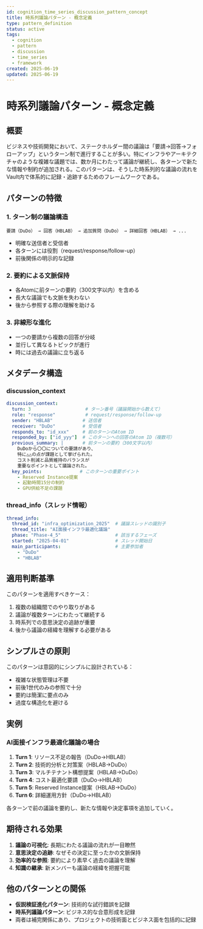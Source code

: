 ```yaml
---
id: cognition_time_series_discussion_pattern_concept
title: 時系列議論パターン - 概念定義
type: pattern_definition
status: active
tags:
  - cognition
  - pattern
  - discussion
  - time_series
  - framework
created: 2025-06-19
updated: 2025-06-19
---
```


# 時系列議論パターン - 概念定義

## 概要

ビジネスや技術開発において、ステークホルダー間の議論は「要請→回答→フォローアップ」というターン制で進行することが多い。特にインフラやアーキテクチャのような複雑な議題では、数か月にわたって議論が継続し、各ターンで新たな情報や制約が追加される。このパターンは、そうした時系列的な議論の流れをVault内で体系的に記録・追跡するためのフレームワークである。

## パターンの特徴

### 1. ターン制の議論構造
```
要請（DuDo） → 回答（HBLAB） → 追加質問（DuDo） → 詳細回答（HBLAB） → ...
```
- 明確な送信者と受信者
- 各ターンには役割（request/response/follow-up）
- 前後関係の明示的な記録

### 2. 要約による文脈保持
- 各Atomに前ターンの要約（300文字以内）を含める
- 長大な議論でも文脈を失わない
- 後から参照する際の理解を助ける

### 3. 非線形な進化
- 一つの要請から複数の回答が分岐
- 並行して異なるトピックが進行
- 時には過去の議論に立ち返る

## メタデータ構造

### discussion_context
```yaml
discussion_context:
  turn: 3                    # ターン番号（議論開始から数えて）
  role: "response"           # request/response/follow-up
  sender: "HBLAB"           # 送信者
  receiver: "DuDo"          # 受信者
  responds_to: "id_xxx"     # 前のターンのAtom ID
  responded_by: ["id_yyy"]  # このターンへの回答のAtom ID（複数可）
  previous_summary: |       # 前ターンの要約（300文字以内）
    DuDoから〇〇についての要請があり、
    特に△△の点が課題として挙げられた。
    コスト削減と品質維持のバランスが
    重要なポイントとして議論された。
  key_points:              # このターンの重要ポイント
    - Reserved Instance提案
    - 起動時間15分の制約
    - GPU供給不足の課題
```

### thread_info（スレッド情報）
```yaml
thread_info:
  thread_id: "infra_optimization_2025"  # 議論スレッドの識別子
  thread_title: "AI面接インフラ最適化議論"
  phase: "Phase-4_5"                    # 該当するフェーズ
  started: "2025-04-01"                 # スレッド開始日
  main_participants:                    # 主要参加者
    - "DuDo"
    - "HBLAB"
```

## 適用判断基準

このパターンを適用すべきケース：
1. 複数の組織間でのやり取りがある
2. 議論が複数ターンにわたって継続する
3. 時系列での意思決定の追跡が重要
4. 後から議論の経緯を理解する必要がある

## シンプルさの原則

このパターンは意図的にシンプルに設計されている：
- 複雑な状態管理は不要
- 前後1世代のみの参照で十分
- 要約は簡潔に要点のみ
- 過度な構造化を避ける

## 実例

### AI面接インフラ最適化議論の場合
1. **Turn 1**: リソース不足の報告（DuDo→HBLAB）
2. **Turn 2**: 技術的分析と対策案（HBLAB→DuDo）
3. **Turn 3**: マルチテナント構想提案（HBLAB→DuDo）
4. **Turn 4**: コスト最適化要請（DuDo→HBLAB）
5. **Turn 5**: Reserved Instance提案（HBLAB→DuDo）
6. **Turn 6**: 詳細運用方針（DuDo→HBLAB）

各ターンで前の議論を要約し、新たな情報や決定事項を追加していく。

## 期待される効果

1. **議論の可視化**: 長期にわたる議論の流れが一目瞭然
2. **意思決定の追跡**: なぜその決定に至ったかの文脈保持
3. **効率的な参照**: 要約により素早く過去の議論を理解
4. **知識の継承**: 新メンバーも議論の経緯を把握可能

## 他のパターンとの関係

- **仮説検証進化パターン**: 技術的な試行錯誤を記録
- **時系列議論パターン**: ビジネス的な合意形成を記録
- 両者は補完関係にあり、プロジェクトの技術面とビジネス面を包括的に記録